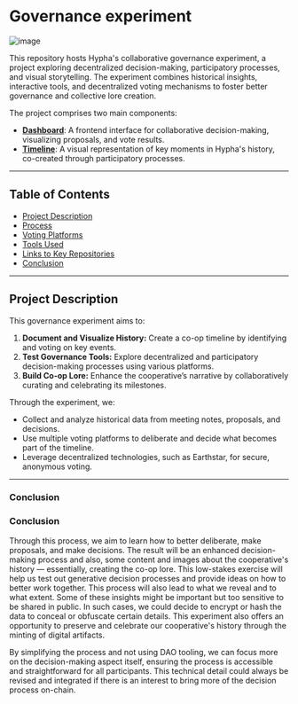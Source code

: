 # Governance experiment
![image](https://github.com/hyphacoop/governance-experiment/assets/631268/468b3e0b-ab1a-4a61-a631-01bd008d930d)

This repository hosts Hypha's collaborative governance experiment, a project exploring decentralized decision-making, participatory processes, and visual storytelling. The experiment combines historical insights, interactive tools, and decentralized voting mechanisms to foster better governance and collective lore creation.

The project comprises two main components:
- [**Dashboard**](./dashboard): A frontend interface for collaborative decision-making, visualizing proposals, and vote results.
- [**Timeline**](./timeline): A visual representation of key moments in Hypha's history, co-created through participatory processes.

---

## Table of Contents

- [Project Description](#project-description)
- [Process](#process)
- [Voting Platforms](#voting-platforms)
- [Tools Used](#tools-used)
- [Links to Key Repositories](#links-to-key-repositories)
- [Conclusion](#conclusion)

---

## Project Description

This governance experiment aims to:
1. **Document and Visualize History:** Create a co-op timeline by identifying and voting on key events.
2. **Test Governance Tools:** Explore decentralized and participatory decision-making processes using various platforms.
3. **Build Co-op Lore:** Enhance the cooperative’s narrative by collaboratively curating and celebrating its milestones.

Through the experiment, we:
- Collect and analyze historical data from meeting notes, proposals, and decisions.
- Use multiple voting platforms to deliberate and decide what becomes part of the timeline.
- Leverage decentralized technologies, such as Earthstar, for secure, anonymous voting.

---


### Conclusion

### Conclusion

Through this process, we aim to learn how to better deliberate, make proposals, and make decisions. The result will be an enhanced decision-making process and also, some content and images about the cooperative's history — essentially, creating the co-op lore. This low-stakes exercise will help us test out generative decision processes and provide ideas on how to better work together. This process will also lead to what we reveal and to what extent. Some of these insights might be important but too sensitive to be shared in public. In such cases, we could decide to encrypt or hash the data to conceal or obfuscate certain details. This experiment also offers an opportunity to preserve and celebrate our cooperative's history through the minting of digital artifacts.

By simplifying the process and not using DAO tooling, we can focus more on the decision-making aspect itself, ensuring the process is accessible and straightforward for all participants. This technical detail could always be revised and integrated if there is an interest to bring more of the decision process on-chain.
